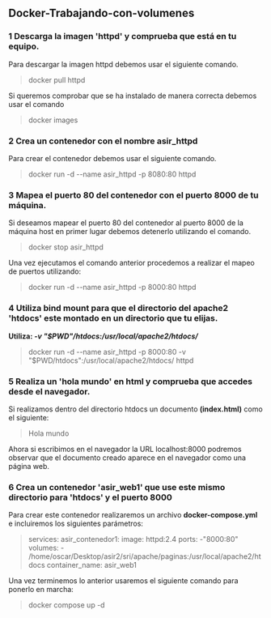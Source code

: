## Docker-Trabajando-con-volumenes

### 1 Descarga la imagen 'httpd' y comprueba que está en tu equipo.

Para descargar la imagen httpd debemos usar el siguiente comando.

> docker pull httpd

Si queremos comprobar que se ha instalado de manera correcta debemos usar el comando

> docker images

### 2 Crea un contenedor con el nombre asir_httpd

Para crear el contenedor debemos usar el siguiente comando.

> docker run -d --name asir_httpd -p 8080:80 httpd

### 3 Mapea el puerto 80 del contenedor con el puerto 8000 de tu máquina.

Si deseamos mapear el puerto 80 del contenedor al puerto 8000 de la máquina host en primer lugar debemos detenerlo utilizando el comando. 

> docker stop asir_httpd

Una vez ejecutamos el comando anterior procedemos a realizar el mapeo de puertos utilizando:

> docker run -d --name asir_httpd -p 8000:80 httpd

### 4 Utiliza bind mount para que el directorio del apache2 'htdocs' este montado en un directorio que tu elijas.  

**Utiliza: _-v "$PWD"/htdocs:/usr/local/apache2/htdocs/_**

> docker run -d --name asir_httpd -p 8000:80 -v "$PWD/htdocs":/usr/local/apache2/htdocs/ httpd

### 5 Realiza un 'hola mundo' en html y comprueba que accedes desde el navegador.

Si realizamos dentro del directorio htdocs un documento **(index.html)** como el siguiente:

> <html>
>   <body>
>       <p> Hola mundo </p>
>   </body>
> </html>

Ahora si escribimos en el navegador la URL localhost:8000 podremos observar que el documento creado aparece en el navegador como una página web.
### 6 Crea un contenedor 'asir_web1' que use este mismo directorio para 'htdocs' y el puerto 8000

Para crear este contenedor realizaremos un archivo **docker-compose.yml** e incluiremos los siguientes parámetros:

>services:
>  asir_contenedor1:
>    image: httpd:2.4
>    ports:
>      -"8000:80"
>    volumes:
>      - /home/oscar/Desktop/asir2/sri/apache/paginas:/usr/local/apache2/htdocs
>    container_name: asir_web1

Una vez terminemos lo anterior usaremos el siguiente comando para ponerlo en marcha:

> docker compose up -d